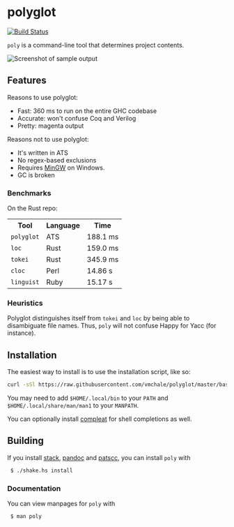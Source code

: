 # polyglot

[![Build Status](https://travis-ci.org/vmchale/polyglot.svg?branch=master)](https://travis-ci.org/vmchale/polyglot)

`poly` is a command-line tool that determines project contents.

<img alt="Screenshot of sample output" src=https://github.com/vmchale/polyglot/raw/master/screenshot.png>

## Features

Reasons to use polyglot:

  * Fast: 360 ms to run on the entire GHC codebase
  * Accurate: won't confuse Coq and Verilog
  * Pretty: magenta output

Reasons not to use polyglot:

  * It's written in ATS
  * No regex-based exclusions
  * Requires [MinGW](http://www.mingw.org/) on Windows.
  * GC is broken

### Benchmarks

On the Rust repo:

<table>
  <tr>
    <th>Tool</th>
    <th>Language</th>
    <th>Time</th>
  </tr>
  <tr>
    <td><code>polyglot</code></td>
    <td>ATS</td>
    <td>188.1 ms</td>
  </tr>
  <tr>
    <td><code>loc</code></td>
    <td>Rust</td>
    <td>159.0 ms</td>
  </tr>
  <tr>
    <td><code>tokei</code></td>
    <td>Rust</td>
    <td>345.9 ms</td>
  </tr>
  <tr>
    <td><code>cloc</code></td>
    <td>Perl</td>
    <td>14.86 s</td>
  </tr>
  <tr>
    <td><code>linguist</code></td>
    <td>Ruby</td>
    <td>15.17 s</td>
  </tr>
</table>

### Heuristics

Polyglot distinguishes itself from `tokei` and `loc` by being able to disambiguate file names.
Thus, `poly` will not confuse Happy for Yacc (for instance).

## Installation

The easiest way to install is to use the installation script, like so:

```bash
curl -sSl https://raw.githubusercontent.com/vmchale/polyglot/master/bash/install.sh | bash -s
```

You may need to add `$HOME/.local/bin` to your `PATH` and
`$HOME/.local/share/man/man1` to your `MANPATH`.

You can optionally install [compleat](https://github.com/mbrubeck/compleat) for
shell completions as well.

## Building

If you install [stack](http://haskellstack.org/), [pandoc](http://pandoc.org/) and
[patscc](http://www.ats-lang.org/Downloads.html), you can install `poly` with

```bash
 $ ./shake.hs install
```

### Documentation

You can view manpages for `poly` with

```
 $ man poly
```
